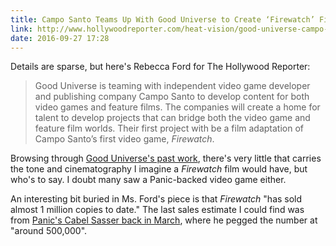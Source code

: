 ```yaml
---
title: Campo Santo Teams Up With Good Universe to Create ‘Firewatch’ Film 
link: http://www.hollywoodreporter.com/heat-vision/good-universe-campo-santo-team-932558
date: 2016-09-27 17:28
---
```


Details are sparse, but here's Rebecca Ford for The Hollywood Reporter: 

> Good Universe is teaming with independent video game developer and publishing company Campo Santo to develop content for both video games and feature films. The companies will create a home for talent to develop projects that can bridge both the video game and feature film worlds. Their first project with be a film adaptation of Campo Santo’s first video game, _Firewatch_. 

Browsing through [Good Universe's past work][gu], there's very little that carries the tone and cinematography I imagine a _Firewatch_ film would have, but who's to say. I doubt many saw a Panic-backed video game either. 

An interesting bit buried in Ms. Ford's piece is that _Firewatch_ "has sold almost 1 million copies to date." The last sales estimate I could find was from [Panic's Cabel Sasser back in March][panic], where he pegged the number at "around 500,000". 

[panic]: https://panic.com/blog/firewatch-one-month-later/
[gu]: http://www.imdb.com/company/co0380492/